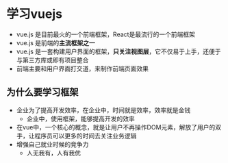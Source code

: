 # 学习vuejs

+ vue.js 是目前最火的一个前端框架，React是最流行的一个前端框架
+ vue.js 是前端的**主流框架之一** 
+ vue.js 是一套构建用户界面的框架，**只关注视图层**，它不仅易于上手，还便于与第三方库或即有项目整合
+ 前端主要和用户界面打交道，来制作前端页面效果
## 为什么要学习框架
+ 企业为了提高开发效率，在企业中，时间就是效率，效率就是金钱
    - 企业中，使用框架，能够提高开发的效率
+ 在vue中，一个核心的概念，就是让用户不再操作DOM元素，解放了用户的双手，让程序员可以更多的时间去关注业务逻辑
+ 增强自己就业时候的竞争力
    - 人无我有，人有我优
    